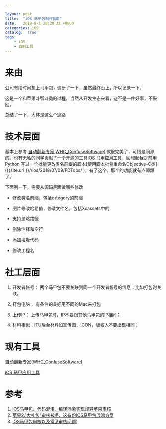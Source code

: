 ```yaml
---

layout: post
title:  "iOS 马甲包制作指南"
date:   2019-8-1 20:29:32 +0800
categories: iOS
catalog:  true
tags:
    - iOS
    - 自制工具
---
```






# 来由

公司有段时间想上马甲包，调研了一下，虽然最终没上，所以记录一下。

这是一个和苹果斗智斗勇的过程，当然从开发生态来看，这不是一件好事，不鼓励。





总结了一下，大体是这么个思路

# 技术层面

基本上参考 [自动翻新专家(WHC_ConfuseSoftware)](https://github.com/netyouli/WHC_ConfuseSoftware) 就很完美了，可惜是闭源的。也有无私的同学贡献了一个开源的工具[iOS 马甲应用工具](https://github.com/klaus01/KLGenerateSpamCode)，回想起我之前用Python 写过一个批量更改类名前缀的脚本[使用脚本批量重命名Objective-C类]({{site.url }}//ios/2018/07/09/FDTops/ )，有了这个，那个的功能就有点弱爆了。

下面列一下，需要从源码层面做哪些修改

- 修改类名前缀，包括category的前缀

- 图片修改哈希值，修改文件名，包括Xcassets中的

- 支持忽略路径

- 删除注释和空行

- 添加垃圾代码

- 修改工程名

  

# 社工层面

1. 开发者帐号： 两个马甲包不要关联到同一个开发者帐号的信息；比如打包时关联。

2. 打包电脑： 有条件的最好用不同的Mac来打包
3.  上传IP： 上传马甲包时，IP不要跟其他马甲包的IP相同；
4. 材料相似：iTU后台材料如宣传图，ICON，版权人不要出现相同；

# 现有工具

[自动翻新专家(WHC_ConfuseSoftware)](https://github.com/netyouli/WHC_ConfuseSoftware)

[iOS 马甲应用工具](https://github.com/klaus01/KLGenerateSpamCode)

# 参考

1.  [iOS马甲包、代码混淆、编译混淆实现规避苹果审核](https://zhuanlan.zhihu.com/p/53396745)
2.  [苹果2.1大礼包”审核被拒，这有份iOS马甲包混淆方案](http://home.bdqn.cn/thread-116827-1-1.html)
3.  [iOS马甲包审核以及常见审核问题](http://jianshu.com/p/77b6869d648e))

